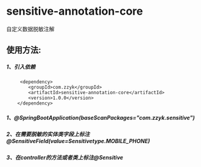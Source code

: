 # sensitive-annotation-core
自定义数据脱敏注解

## 使用方法:
  ##### 1、引入依赖
         <dependency>
            <groupId>com.zzyk</groupId>
            <artifactId>sensitive-annotation-core</artifactId>
            <version>1.0.0</version>
        </dependency>
  ##### 1、@SpringBootApplication(baseScanPackages="com.zzyk.sensitive")
  ##### 2、在需要脱敏的实体类字段上标注@SensitiveField(value=Sensitivetype.MOBILE_PHONE)
  ##### 3、在controller的方法或者类上标注@Sensitive
